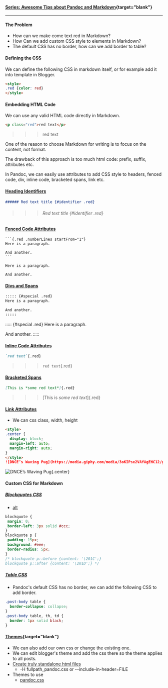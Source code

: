 <!-- SD:
How to make come text red, add custom css style to elements in Markdown.
-->

#### [Series: Awesome Tips about Pandoc and Markdown](https://lifelongprogrammer.blogspot.com/search?q=label:Pandoc_Series|label:Markdown_Series){target="blank"}
<script src='/feeds/posts/default?q=label:Pandoc_Series|label:Markdown_Series&orderby=updated&alt=json-in-script&callback=series&max-results=20'></script>
---

#### The Problem
- How can we make come text red in Markdown?
- How Can we add custom CSS style to elements in Markdown?
- The default CSS has no border, how can we add border to table?

#### Defining the CSS
We can define the following CSS in markdown itself, or for example add it into template in Blogger.
```html
<style>
.red {color: red}
</style>
```

#### Embedding HTML Code
We can use any valid HTML code directly in Markdown.
```html
<p class="red">red text</p>
```
>>> <p class="red">red text</p>

One of the reason to choose Markdown for writing is to focus on the content, not format.

The drawback of this approach is too much html code: prefix, suffix, attributes etc.


In Pandoc, we can easily use attributes to add CSS style to headers, fenced code, div, inline code, bracketed spans, link etc.

#### [Heading Identifiers](https://pandoc.org/MANUAL.html#heading-identifiers)
```markdown
###### Red text title {#identifier .red}
```
>>> ###### Red text title {#identifier .red}

#### [Fenced Code Attributes](https://pandoc.org/MANUAL.html#extension-fenced_code_attributes)
    ```{.red .numberLines startFrom="1"}
    Here is a paragraph.

    And another.
    ```


```{.red .numberLines startFrom="1"}
Here is a paragraph.

And another.
```

#### [Divs and Spans](https://pandoc.org/MANUAL.html#divs-and-spans)
```markdown
::::: {#special .red}
Here is a paragraph.

And another.
:::::
```
::::: {#special .red}
Here is a paragraph.

And another.
:::::

#### [Inline Code Attributes](https://pandoc.org/MANUAL.html#extension-inline_code_attributes)
```markdown
`red text`{.red}
```
>>> `red text`{.red}

#### [Bracketed Spans](https://pandoc.org/MANUAL.html#extension-bracketed_spans)
```markdown
[This is *some red text*]{.red}
```
>>> [This is *some red text*]{.red}

#### [Link Attributes](https://pandoc.org/MANUAL.html#extension-link_attributes)
- We can css class, width, height
```markdown
<style>
.center {
  display: block;
  margin-left: auto;
  margin-right: auto;
}
</style>
![DNCE’s Waving Pug](https://media.giphy.com/media/3oKIPsx2VAYAgEHC12/giphy.gif){.center}
```

<style>
.center {
display: block;
margin-left: auto;
margin-right: auto;
}
</style>
![DNCE’s Waving Pug](https://media.giphy.com/media/3oKIPsx2VAYAgEHC12/giphy.gif){.center}

#### Custom CSS for Markdown
##### [Blockquotes CSS](https://css-tricks.com/examples/Blockquotes/)
- [alt](https://css-tricks.com/snippets/css/simple-and-nice-blockquote-styling/)
```css
blockquote {
 margin: 0;
 border-left: 3px solid #ccc;
}
blockquote p {
 padding: 15px;
 background: #eee;
 border-radius: 5px;
}
/* blockquote p::before {content: '\201C';}
blockquote p::after {content: '\201D';} */
```

##### [Table CSS](https://www.w3schools.com/css/css_table.asp)
- Pandoc's default CSS has no border, we can add the following CSS to add border.
```css
.post-body table {
  border-collapse: collapse;
}
.post-body table, th, td {
  border: 1px solid black;
}
```

#### [Themes](https://github.com/jgm/pandoc/wiki/User-contributed-templates#html){target="blank"}
- We can also add our own css or change the existing one.
- We can edit blogger's theme and add the css there so the theme applies to all posts.
- [Create truly standalone html files](https://devilgate.org/blog/2012/07/02/tip-using-pandoc-to-create-truly-standalone-html-files/)
  - -H fullpath_pandoc.css or --include-in-header=FILE
- Themes to use
  - [pandoc.css](https://pandoc.org/demo/pandoc.css)